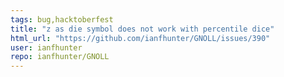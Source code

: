 ```yaml
---
tags: bug,hacktoberfest
title: "z as die symbol does not work with percentile dice"
html_url: "https://github.com/ianfhunter/GNOLL/issues/390"
user: ianfhunter
repo: ianfhunter/GNOLL
---
```



